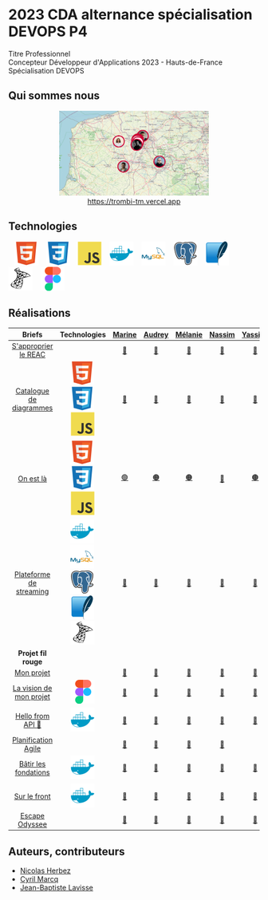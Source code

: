 # 2023 CDA alternance spécialisation DEVOPS P4

Titre Professionnel  
Concepteur Développeur d'Applications 2023 - Hauts-de-France  
Spécialisation DEVOPS

## Qui sommes nous

<div align="center">
    <a href="https://trombi-tm.vercel.app" target="_blank">
        <img src="./profile/img/map.png" alt="map.png" style="width: 300px !important;">
    </a>
</div>
<div align="center">
    <a href="https://trombi-tm.vercel.app" target="_blank" align="center">https://trombi-tm.vercel.app</a>
</div>

## Technologies

&nbsp;&nbsp;
![img_html](./profile/img/html.svg)
&nbsp;&nbsp;
![img_css](./profile/img/css.svg)
&nbsp;&nbsp;
![img_javascript](./profile/img/javascript.svg)
&nbsp;&nbsp;
![img_docker](./profile/img/docker.svg)
&nbsp;&nbsp;
![img_mysql](./profile/img/mysql.svg)
&nbsp;&nbsp;
![img_postgresql](./profile/img/postgresql.svg)
&nbsp;&nbsp;
![img_sqlite](./profile/img/sqlite.svg)
&nbsp;&nbsp;
![img_microsoftsqlserver](./profile/img/microsoftsqlserver.svg)
&nbsp;&nbsp;
![img_figma](./profile/img/figma.svg)

## Réalisations

| Briefs | Technologies | <a href="https://github.com/mbeauvois">Marine</a> | <a href="https://github.com/AudreyAAOO">Audrey</a> | <a href="https://github.com/Melcn">Mélanie</a> | <a href="https://github.com/NassJs">Nassim</a> | <a href="https://github.com/YassineElazzati">Yassine</a> | <a href="https://github.com/AlexTakoDev">Alexandre</a> | <a href="https://github.com/PierreFrs">Pierre</a> | <a href="https://github.com/dgo-gco">Diego</a> | <a href="https://github.com/CamilleLafrance">Camille</a> | <a href="https://github.com/zakkios">Zakaria</a> | <a href="https://github.com/Eromnoj">Jonathan</a> | <a href="https://github.com/DKHexDev">Thomas</a> | <a href="https://github.com/Ludoph">Ludovic</a> | <a href="https://github.com/TheoPIERSON">Théo</a> | <a href="https://github.com/Thorgardd">Jérémy</a> |
| :----: | :----: | :----: | :----: | :----: | :----: | :----: | :----: | :----: | :----: | :----: | :----: | :----: | :----: | :----: | :----: | :----: |
| [S'approprier le REAC](https://github.com/2023-cda-alt-devops-p4/reac) |  | <a href="https://github.com/2023-cda-alt-devops-p4/reac-mb">🔗</a> | <a href="https://github.com/2023-cda-alt-devops-p4/reac-ac">🔗</a> | <a href="https://github.com/2023-cda-alt-devops-p4/reac-mc">🔗</a> | <a href="https://github.com/2023-cda-alt-devops-p4/reac-nd">🔗</a> | <a href="https://github.com/2023-cda-alt-devops-p4/reac-ye">🔗</a> | <a href="https://github.com/2023-cda-alt-devops-p4/reac-af">🔗</a> | <a href="https://github.com/2023-cda-alt-devops-p4/reac-pf">🔗</a> | <a href="https://github.com/2023-cda-alt-devops-p4/reac-dg">🔗</a> | <a href="https://github.com/2023-cda-alt-devops-p4/reac-cl">🔗</a> | <a href="https://github.com/2023-cda-alt-devops-p4/reac-zl">🔗</a> | <a href="https://github.com/2023-cda-alt-devops-p4/reac-jm">🔗</a> | <a href="https://github.com/2023-cda-alt-devops-p4/reac-tm">🔗</a> | <a href="https://github.com/2023-cda-alt-devops-p4/reac-lp">🔗</a> | <a href="https://github.com/2023-cda-alt-devops-p4/reac-tp">🔗</a> | <a href="https://github.com/2023-cda-alt-devops-p4/reac-jr">🔗</a> |
| [Catalogue de diagrammes](https://github.com/2023-cda-alt-devops-p4/catalog) | ![img_html](./profile/img/html.svg)&nbsp;![img_css](./profile/img/css.svg)&nbsp;![img_javascript](./profile/img/javascript.svg) | <a href="https://github.com/2023-cda-alt-devops-p4/catalog-mb">🔗</a> | <a href="https://github.com/2023-cda-alt-devops-p4/catalog-ac">🔗</a> | <a href="https://github.com/2023-cda-alt-devops-p4/catalog-mc">🔗</a> | <a href="https://github.com/2023-cda-alt-devops-p4/catalog-nd">🔗</a> | <a href="https://github.com/2023-cda-alt-devops-p4/catalog-ye">🔗</a> | <a href="https://github.com/2023-cda-alt-devops-p4/catalog-af">🔗</a> | <a href="https://github.com/2023-cda-alt-devops-p4/catalog-pf">🔗</a> | <a href="https://github.com/2023-cda-alt-devops-p4/catalog-dg">🔗</a> | <a href="https://github.com/2023-cda-alt-devops-p4/catalog-cl">🔗</a> | <a href="https://github.com/2023-cda-alt-devops-p4/catalog-zl">🔗</a> | <a href="https://github.com/2023-cda-alt-devops-p4/catalog-jm">🔗</a> | <a href="https://github.com/2023-cda-alt-devops-p4/catalog-tm">🔗</a> | <a href="https://github.com/2023-cda-alt-devops-p4/catalog-lp">🔗</a> | <a href="https://github.com/2023-cda-alt-devops-p4/catalog-tp">🔗</a> | <a href="https://github.com/2023-cda-alt-devops-p4/catalog-jr">🔗</a> |
| [On est là](https://github.com/2023-cda-alt-devops-p4/trombi) | ![img_html](./profile/img/html.svg)&nbsp;![img_css](./profile/img/css.svg)&nbsp;![img_javascript](./profile/img/javascript.svg) | <a href="https://github.com/2023-cda-alt-devops-p4/trombi-mb">🟢</a> | <a href="https://github.com/2023-cda-alt-devops-p4/trombi-ac">🟠</a> | <a href="https://github.com/2023-cda-alt-devops-p4/trombi-mc">🟠</a> | <a href="https://github.com/2023-cda-alt-devops-p4/trombi-nd">🔵</a> | <a href="https://github.com/2023-cda-alt-devops-p4/trombi-ye">🟤</a> | <a href="https://github.com/2023-cda-alt-devops-p4/trombi-af">🟤</a> | <a href="https://github.com/2023-cda-alt-devops-p4/trombi-pf">🟡</a> | <a href="https://github.com/2023-cda-alt-devops-p4/trombi-dg">🟡</a> | <a href="https://github.com/2023-cda-alt-devops-p4/trombi-cl">🔴</a> | <a href="https://github.com/2023-cda-alt-devops-p4/trombi-zl">⚪</a> | <a href="https://github.com/2023-cda-alt-devops-p4/trombi-jm">🟢</a> | <a href="https://github.com/2023-cda-alt-devops-p4/trombi-tm">⚪</a> | <a href="https://github.com/2023-cda-alt-devops-p4/trombi-lp">🔵</a> | <a href="https://github.com/2023-cda-alt-devops-p4/trombi-tp">🔴</a> | <a href="https://github.com/2023-cda-alt-devops-p4/trombi-jr">🔗</a> |
| [Plateforme de streaming](https://github.com/2023-cda-alt-devops-p4/streaming) | ![img_docker](./profile/img/docker.svg)&nbsp;![img_mysql](./profile/img/mysql.svg)&nbsp;![img_postgresql](./profile/img/postgresql.svg)&nbsp;![img_sqlite](./profile/img/sqlite.svg)&nbsp;![img_microsoftsqlserver](./profile/img/microsoftsqlserver.svg) | <a href="https://github.com/2023-cda-alt-devops-p4/streaming-mb">🔗</a> | <a href="https://github.com/2023-cda-alt-devops-p4/streaming-ac">🔗</a> | <a href="https://github.com/2023-cda-alt-devops-p4/streaming-mc">🔗</a> | <a href="https://github.com/2023-cda-alt-devops-p4/streaming-nd">🔗</a> | <a href="https://github.com/2023-cda-alt-devops-p4/streaming-ye">🔗</a> | <a href="https://github.com/2023-cda-alt-devops-p4/streaming-af">🔗</a> | <a href="https://github.com/2023-cda-alt-devops-p4/streaming-pf">🔗</a> | <a href="https://github.com/2023-cda-alt-devops-p4/streaming-dg">🔗</a> | <a href="https://github.com/2023-cda-alt-devops-p4/streaming-cl">🔗</a> | <a href="https://github.com/2023-cda-alt-devops-p4/streaming-zl">🔗</a> | <a href="https://github.com/2023-cda-alt-devops-p4/streaming-jm">🔗</a> | <a href="https://github.com/2023-cda-alt-devops-p4/streaming-tm">🔗</a> | <a href="https://github.com/2023-cda-alt-devops-p4/streaming-lp">🔗</a> | <a href="https://github.com/2023-cda-alt-devops-p4/streaming-tp">🔗</a> | <a href="https://github.com/2023-cda-alt-devops-p4/streaming-jr">🔗</a> |
| **Projet fil rouge** |   |   |   |   |   |   |   |   |   |   |   |   |   |   |   |   |   |   |
| [Mon projet](https://github.com/2023-cda-alt-devops-p4/my-project) |  | <a href="https://github.com/2023-cda-alt-devops-p4/my-project-mb">🔗</a> | <a href="https://github.com/2023-cda-alt-devops-p4/my-project-ac">🔗</a> | <a href="https://github.com/2023-cda-alt-devops-p4/my-project-mc">🔗</a> | <a href="https://github.com/2023-cda-alt-devops-p4/my-project-nd">🔗</a> | <a href="https://github.com/2023-cda-alt-devops-p4/my-project-ye">🔗</a> | <a href="https://github.com/2023-cda-alt-devops-p4/my-project-af">🔗</a> | <a href="https://github.com/2023-cda-alt-devops-p4/my-project-pf">🔗</a> | <a href="https://github.com/2023-cda-alt-devops-p4/my-project-dg">🔗</a> | <a href="https://github.com/2023-cda-alt-devops-p4/my-project-cl">🔗</a> | <a href="https://github.com/2023-cda-alt-devops-p4/my-project-zl">🔗</a> | <a href="https://github.com/2023-cda-alt-devops-p4/my-project-jm">🔗</a> | <a href="https://github.com/2023-cda-alt-devops-p4/my-project-tm">🔗</a> | <a href="https://github.com/2023-cda-alt-devops-p4/my-project-lp">🔗</a> | <a href="https://github.com/2023-cda-alt-devops-p4/my-project-tp">🔗</a> | <a href="https://github.com/2023-cda-alt-devops-p4/my-project-jr">🔗</a> |
| [La vision de mon projet](https://github.com/2023-cda-alt-devops-p4/my-vision) | ![img_figma](./profile/img/figma.svg) | <a href="https://github.com/2023-cda-alt-devops-p4/my-vision-mb">🔗</a> | <a href="https://github.com/2023-cda-alt-devops-p4/my-vision-ac">🔗</a> | <a href="https://github.com/2023-cda-alt-devops-p4/my-vision-mc">🔗</a> | <a href="https://github.com/2023-cda-alt-devops-p4/my-vision-nd">🔗</a> | <a href="https://github.com/2023-cda-alt-devops-p4/my-vision-ye">🔗</a> | <a href="https://github.com/2023-cda-alt-devops-p4/my-vision-af">🔗</a> | <a href="https://github.com/2023-cda-alt-devops-p4/my-vision-pf">🔗</a> | <a href="https://github.com/2023-cda-alt-devops-p4/my-vision-dg">🔗</a> | <a href="https://github.com/2023-cda-alt-devops-p4/my-vision-cl">🔗</a> | <a href="https://github.com/2023-cda-alt-devops-p4/my-vision-zl">🔗</a> | <a href="https://github.com/2023-cda-alt-devops-p4/my-vision-jm">🔗</a> | <a href="https://github.com/2023-cda-alt-devops-p4/my-vision-tm">🔗</a> | <a href="https://github.com/2023-cda-alt-devops-p4/my-vision-lp">🔗</a> | <a href="https://github.com/2023-cda-alt-devops-p4/my-vision-tp">🔗</a> | <a href="https://github.com/2023-cda-alt-devops-p4/my-vision-jr">🔗</a> |
| [Hello from API 🙂](https://github.com/2023-cda-alt-devops-p4/app) | ![img_docker](./profile/img/docker.svg) | <a href="https://github.com/2023-cda-alt-devops-p4/app-mb">🔗</a> | <a href="https://github.com/2023-cda-alt-devops-p4/app-ac">🔗</a> | <a href="https://github.com/2023-cda-alt-devops-p4/app-mc">🔗</a> | <a href="https://github.com/2023-cda-alt-devops-p4/app-nd">🔗</a> | <a href="https://github.com/2023-cda-alt-devops-p4/app-ye">🔗</a> | <a href="https://github.com/2023-cda-alt-devops-p4/app-af">🔗</a> | <a href="https://github.com/2023-cda-alt-devops-p4/app-pf">🔗</a> | <a href="https://github.com/2023-cda-alt-devops-p4/app-dg">🔗</a> | <a href="https://github.com/2023-cda-alt-devops-p4/app-cl">🔗</a> | <a href="https://github.com/2023-cda-alt-devops-p4/app-zl">🔗</a> | <a href="https://github.com/2023-cda-alt-devops-p4/app-jm">🔗</a> | <a href="https://github.com/2023-cda-alt-devops-p4/app-tm">🔗</a> | <a href="https://github.com/2023-cda-alt-devops-p4/app-lp">🔗</a> | <a href="https://github.com/2023-cda-alt-devops-p4/app-tp">🔗</a> | <a href="https://github.com/2023-cda-alt-devops-p4/app-jr">🔗</a> |
| [Planification Agile](https://github.com/2023-cda-alt-devops-p4/planification) |  | <a href="https://github.com/orgs/2023-cda-alt-devops-p4/projects/42">🔗</a> | <a href="https://github.com/orgs/2023-cda-alt-devops-p4/projects/23">🔗</a> | <a href="https://github.com/orgs/2023-cda-alt-devops-p4/projects/43">🔗</a> | <a href="https://github.com/orgs/2023-cda-alt-devops-p4/projects/6">🔗</a> | <a href="https://github.com/2023-cda-alt-devops-p4/app-ye"> </a> | <a href="https://github.com/orgs/2023-cda-alt-devops-p4/projects/35">🔗</a> | <a href="https://github.com/orgs/2023-cda-alt-devops-p4/projects/8">🔗</a> | <a href="https://github.com/orgs/2023-cda-alt-devops-p4/projects/29">🔗</a> | <a href="https://github.com/orgs/2023-cda-alt-devops-p4/projects/39">🔗</a> | <a href="https://github.com/orgs/2023-cda-alt-devops-p4/projects/7">🔗</a> | <a href="https://github.com/orgs/2023-cda-alt-devops-p4/projects/33">🔗</a> | <a href="https://github.com/orgs/2023-cda-alt-devops-p4/projects/5">🔗</a> | <a href="https://github.com/orgs/2023-cda-alt-devops-p4/projects/38">🔗</a> | <a href="https://github.com/orgs/2023-cda-alt-devops-p4/projects/28">🔗</a> | <a href="https://github.com/orgs/2023-cda-alt-devops-p4/projects/1">🔗</a> |
| [Bâtir les fondations](https://github.com/2023-cda-alt-devops-p4/fondation) | ![img_docker](./profile/img/docker.svg) | <a href="https://github.com/2023-cda-alt-devops-p4/app-mb">🔗</a> | <a href="https://github.com/2023-cda-alt-devops-p4/app-ac">🔗</a> | <a href="https://github.com/2023-cda-alt-devops-p4/app-mc">🔗</a> | <a href="https://github.com/2023-cda-alt-devops-p4/app-nd">🔗</a> | <a href="https://github.com/2023-cda-alt-devops-p4/app-ye">🔗</a> | <a href="https://github.com/2023-cda-alt-devops-p4/app-af">🔗</a> | <a href="https://github.com/2023-cda-alt-devops-p4/app-pf">🔗</a> | <a href="https://github.com/2023-cda-alt-devops-p4/app-dg">🔗</a> | <a href="https://github.com/2023-cda-alt-devops-p4/app-cl">🔗</a> | <a href="https://github.com/2023-cda-alt-devops-p4/app-zl">🔗</a> | <a href="https://github.com/2023-cda-alt-devops-p4/app-jm">🔗</a> | <a href="https://github.com/2023-cda-alt-devops-p4/app-tm">🔗</a> | <a href="https://github.com/2023-cda-alt-devops-p4/app-lp">🔗</a> | <a href="https://github.com/2023-cda-alt-devops-p4/app-tp">🔗</a> | <a href="https://github.com/2023-cda-alt-devops-p4/app-jr">🔗</a> |
| [Sur le front](https://github.com/2023-cda-alt-devops-p4/on-the-front) | ![img_docker](./profile/img/docker.svg) | <a href="https://github.com/2023-cda-alt-devops-p4/app-mb">🔗</a> | <a href="https://github.com/2023-cda-alt-devops-p4/app-ac">🔗</a> | <a href="https://github.com/2023-cda-alt-devops-p4/app-mc">🔗</a> | <a href="https://github.com/2023-cda-alt-devops-p4/app-nd">🔗</a> | <a href="https://github.com/2023-cda-alt-devops-p4/app-ye">🔗</a> | <a href="https://github.com/2023-cda-alt-devops-p4/app-af">🔗</a> | <a href="https://github.com/2023-cda-alt-devops-p4/app-pf">🔗</a> | <a href="https://github.com/2023-cda-alt-devops-p4/app-dg">🔗</a> | <a href="https://github.com/2023-cda-alt-devops-p4/app-cl">🔗</a> | <a href="https://github.com/2023-cda-alt-devops-p4/app-zl">🔗</a> | <a href="https://github.com/2023-cda-alt-devops-p4/app-jm">🔗</a> | <a href="https://github.com/2023-cda-alt-devops-p4/app-tm">🔗</a> | <a href="https://github.com/2023-cda-alt-devops-p4/app-lp">🔗</a> | <a href="https://github.com/2023-cda-alt-devops-p4/app-tp">🔗</a> | <a href="https://github.com/2023-cda-alt-devops-p4/app-jr">🔗</a> |
| [Escape Odyssee](https://github.com/2023-cda-alt-devops-p4/escapeodyssee) |  | <a href="https://github.com/2023-cda-alt-devops-p4/escape-mb">🔗</a> | <a href="https://github.com/2023-cda-alt-devops-p4/escape-ac">🔗</a> | <a href="https://github.com/2023-cda-alt-devops-p4/escape-mc">🔗</a> | <a href="https://github.com/2023-cda-alt-devops-p4/escape-nd">🔗</a> | <a href="https://github.com/2023-cda-alt-devops-p4/escape-ye">🔗</a> | <a href="https://github.com/2023-cda-alt-devops-p4/escape-af">🔗</a> | <a href="https://github.com/2023-cda-alt-devops-p4/escape-pf">🔗</a> | <a href="https://github.com/2023-cda-alt-devops-p4/escape-dg">🔗</a> | <a href="https://github.com/2023-cda-alt-devops-p4/escape-cl">🔗</a> | <a href="https://github.com/2023-cda-alt-devops-p4/escape-zl">🔗</a> | <a href="https://github.com/2023-cda-alt-devops-p4/escape-jm">🔗</a> | <a href="https://github.com/2023-cda-alt-devops-p4/escape-tm">🔗</a> | <a href="https://github.com/2023-cda-alt-devops-p4/escape-lp">🔗</a> | <a href="https://github.com/2023-cda-alt-devops-p4/escape-tp">🔗</a> | <a href="https://github.com/2023-cda-alt-devops-p4/escape-jr">🔗</a> |

## Auteurs, contributeurs

* [Nicolas Herbez](https://github.com/nicolas-herbez)
* [Cyril Marcq](https://github.com/CyrilMarcq)
* [Jean-Baptiste Lavisse](https://github.com/jblavisse)
